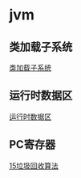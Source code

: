 # jvm


## 类加载子系统
[类加载子系统](./CLASS_LOAD_SUBSYSTEM.MD)


## 运行时数据区
[运行时数据区](./RUNTIME_DATA_AREA.MD)

## PC寄存器
[](./)


[15垃圾回收算法](./GARBAGE_COLLECTION_ALGORITHM.MD)

